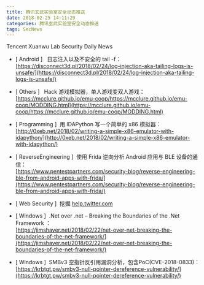 ```yaml
---
title: 腾讯玄武实验室安全动态推送
date: 2018-02-25 14:11:29
categories: 腾讯玄武实验室安全动态推送
tags: SecNews
---
```


Tencent Xuanwu Lab Security Daily News  
* [ Android ]   日志注入以及不安全的 tail -f：   
[https://disconnect3d.pl/2018/02/24/log-injection-aka-tailing-logs-is-unsafe/](https://disconnect3d.pl/2018/02/24/log-injection-aka-tailing-logs-is-unsafe/)  

* [ Others ]   Hack 游戏模拟器，单人游戏变双人游戏：   
[https://mcclure.github.io/emu-coop/https://mcclure.github.io/emu-coop/MODDING.html](https://mcclure.github.io/emu-coop/https://mcclure.github.io/emu-coop/MODDING.html)  

* [ Programming ]  用 IDAPython 写一个简单的 x86 模拟器：   
[http://0xeb.net/2018/02/writing-a-simple-x86-emulator-with-idapython/](http://0xeb.net/2018/02/writing-a-simple-x86-emulator-with-idapython/)  

* [ ReverseEngineering ]  使用 Frida 逆向分析 Android 应用与 BLE 设备的通信：   
[https://www.pentestpartners.com/security-blog/reverse-engineering-ble-from-android-apps-with-frida/](https://www.pentestpartners.com/security-blog/reverse-engineering-ble-from-android-apps-with-frida/)  

* [ Web Security ]  挖掘 
[help.twitter.com](http://help.twitter.com)  

* [ Windows ]  .Net over .net – Breaking the Boundaries of the .Net Framework ：   
[https://jimshaver.net/2018/02/22/net-over-net-breaking-the-boundaries-of-the-net-framework/](https://jimshaver.net/2018/02/22/net-over-net-breaking-the-boundaries-of-the-net-framework/)  

* [ Windows ]  SMBv3 空指针反引用漏洞分析，包含PoC(CVE-2018-0833)：   
[https://krbtgt.pw/smbv3-null-pointer-dereference-vulnerability/](https://krbtgt.pw/smbv3-null-pointer-dereference-vulnerability/)  

